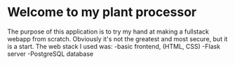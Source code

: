 # Welcome to my plant processor
The purpose of this application is to try my hand at making a fullstack webapp from scratch.
Obviously it's not the greatest and most secure, but it is a start.
The web stack I used was:
  -basic frontend, (HTML, CSS)
  -Flask server
  -PostgreSQL database
